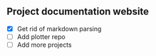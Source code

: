## Project documentation website

- [x] Get rid of markdown parsing
- [ ] Add plotter repo
- [ ] Add more projects
